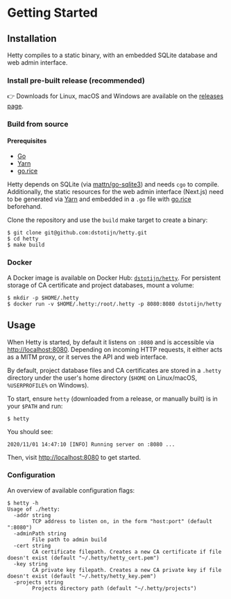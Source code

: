 # Getting Started

## Installation

Hetty compiles to a static binary, with an embedded SQLite database and web
admin interface.

### Install pre-built release (recommended)

👉 Downloads for Linux, macOS and Windows are available on the [releases page](https://github.com/dstotijn/hetty/releases).

### Build from source

#### Prerequisites

- [Go](https://golang.org/)
- [Yarn](https://yarnpkg.com/)
- [go.rice](https://github.com/GeertJohan/go.rice)

Hetty depends on SQLite (via [mattn/go-sqlite3](https://github.com/mattn/go-sqlite3))
and needs `cgo` to compile. Additionally, the static resources for the web admin interface
(Next.js) need to be generated via [Yarn](https://yarnpkg.com/) and embedded in
a `.go` file with [go.rice](https://github.com/GeertJohan/go.rice) beforehand.

Clone the repository and use the `build` make target to create a binary:

```
$ git clone git@github.com:dstotijn/hetty.git
$ cd hetty
$ make build
```

### Docker

A Docker image is available on Docker Hub: [`dstotijn/hetty`](https://hub.docker.com/r/dstotijn/hetty).
For persistent storage of CA certificate and project databases, mount a volume:

```
$ mkdir -p $HOME/.hetty
$ docker run -v $HOME/.hetty:/root/.hetty -p 8080:8080 dstotijn/hetty
```

## Usage

When Hetty is started, by default it listens on `:8080` and is accessible via
[http://localhost:8080](http://localhost:8080). Depending on incoming HTTP
requests, it either acts as a MITM proxy, or it serves the API and web interface.

By default, project database files and CA certificates are stored in a `.hetty`
directory under the user's home directory (`$HOME` on Linux/macOS, `%USERPROFILE%`
on Windows).

To start, ensure `hetty` (downloaded from a release, or manually built) is in your
`$PATH` and run:

```
$ hetty
```

You should see:

```
2020/11/01 14:47:10 [INFO] Running server on :8080 ...
```

Then, visit [http://localhost:8080](http://localhost:8080) to get started.

### Configuration

An overview of available configuration flags:

```
$ hetty -h
Usage of ./hetty:
  -addr string
        TCP address to listen on, in the form "host:port" (default ":8080")
  -adminPath string
        File path to admin build
  -cert string
        CA certificate filepath. Creates a new CA certificate if file doesn't exist (default "~/.hetty/hetty_cert.pem")
  -key string
        CA private key filepath. Creates a new CA private key if file doesn't exist (default "~/.hetty/hetty_key.pem")
  -projects string
        Projects directory path (default "~/.hetty/projects")
```
